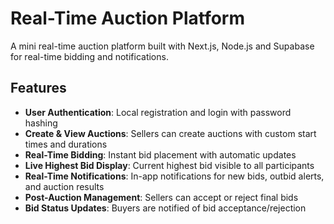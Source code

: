 # Real-Time Auction Platform

A mini real-time auction platform built with Next.js, Node.js and Supabase for real-time bidding and notifications.

## Features

- **User Authentication**: Local registration and login with password hashing
- **Create & View Auctions**: Sellers can create auctions with custom start times and durations
- **Real-Time Bidding**: Instant bid placement with automatic updates
- **Live Highest Bid Display**: Current highest bid visible to all participants
- **Real-Time Notifications**: In-app notifications for new bids, outbid alerts, and auction results
- **Post-Auction Management**: Sellers can accept or reject final bids
- **Bid Status Updates**: Buyers are notified of bid acceptance/rejection
